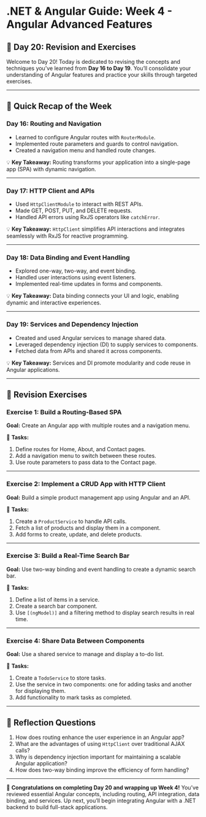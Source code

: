 # **.NET & Angular Guide: Week 4 - Angular Advanced Features**

## **🧩 Day 20: Revision and Exercises**

Welcome to Day 20! Today is dedicated to revising the concepts and techniques you’ve learned from **Day 16 to Day 19**. You’ll consolidate your understanding of Angular features and practice your skills through targeted exercises.

---

## **🧩 Quick Recap of the Week**

### **Day 16: Routing and Navigation**
- Learned to configure Angular routes with `RouterModule`.
- Implemented route parameters and guards to control navigation.
- Created a navigation menu and handled route changes.

💡 **Key Takeaway:** Routing transforms your application into a single-page app (SPA) with dynamic navigation.

---

### **Day 17: HTTP Client and APIs**
- Used `HttpClientModule` to interact with REST APIs.
- Made GET, POST, PUT, and DELETE requests.
- Handled API errors using RxJS operators like `catchError`.

💡 **Key Takeaway:** `HttpClient` simplifies API interactions and integrates seamlessly with RxJS for reactive programming.

---

### **Day 18: Data Binding and Event Handling**
- Explored one-way, two-way, and event binding.
- Handled user interactions using event listeners.
- Implemented real-time updates in forms and components.

💡 **Key Takeaway:** Data binding connects your UI and logic, enabling dynamic and interactive experiences.

---

### **Day 19: Services and Dependency Injection**
- Created and used Angular services to manage shared data.
- Leveraged dependency injection (DI) to supply services to components.
- Fetched data from APIs and shared it across components.

💡 **Key Takeaway:** Services and DI promote modularity and code reuse in Angular applications.

---

## **🧩 Revision Exercises**

### **Exercise 1: Build a Routing-Based SPA**
**Goal:** Create an Angular app with multiple routes and a navigation menu.

🔧 **Tasks:**
1. Define routes for Home, About, and Contact pages.
2. Add a navigation menu to switch between these routes.
3. Use route parameters to pass data to the Contact page.

---

### **Exercise 2: Implement a CRUD App with HTTP Client**
**Goal:** Build a simple product management app using Angular and an API.

🔧 **Tasks:**
1. Create a `ProductService` to handle API calls.
2. Fetch a list of products and display them in a component.
3. Add forms to create, update, and delete products.

---

### **Exercise 3: Build a Real-Time Search Bar**
**Goal:** Use two-way binding and event handling to create a dynamic search bar.

🔧 **Tasks:**
1. Define a list of items in a service.
2. Create a search bar component.
3. Use `[(ngModel)]` and a filtering method to display search results in real time.

---

### **Exercise 4: Share Data Between Components**
**Goal:** Use a shared service to manage and display a to-do list.

🔧 **Tasks:**
1. Create a `TodoService` to store tasks.
2. Use the service in two components: one for adding tasks and another for displaying them.
3. Add functionality to mark tasks as completed.

---

## **🧩 Reflection Questions**
1. How does routing enhance the user experience in an Angular app?
2. What are the advantages of using `HttpClient` over traditional AJAX calls?
3. Why is dependency injection important for maintaining a scalable Angular application?
4. How does two-way binding improve the efficiency of form handling?

---

🎉 **Congratulations on completing Day 20 and wrapping up Week 4!** You’ve reviewed essential Angular concepts, including routing, API integration, data binding, and services. Up next, you’ll begin integrating Angular with a .NET backend to build full-stack applications.

